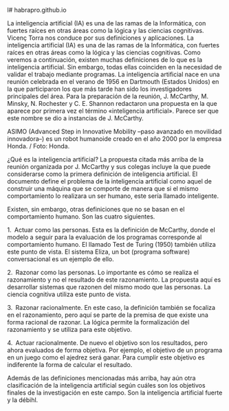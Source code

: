 l# habrapro.github.io


La inteligencia artificial (IA) es una de las ramas de la Informática, con fuertes raíces en otras áreas como la lógica y las ciencias cognitivas. Vicenç Torra nos conduce por sus definiciones y aplicaciones.
La inteligencia artificial (IA) es una de las ramas de la Informática, con fuertes raíces en otras áreas como la lógica y las ciencias cognitivas. Como veremos a continuación, existen muchas definiciones de lo que es la inteligencia artificial. Sin embargo, todas ellas coinciden en la necesidad de validar el trabajo mediante programas.
La inteligencia artificial nace en una reunión celebrada en el verano de 1956 en Dartmouth (Estados Unidos) en la que participaron los que más tarde han sido los investigadores principales del área. Para la preparación de la reunión, J. McCarthy, M. Minsky, N. Rochester y C. E. Shannon redactaron una propuesta en la que aparece por primera vez el término «inteligencia artificial». Parece ser que este nombre se dio a instancias de J. McCarthy.




ASIMO (Advanced Step in Innovative Mobility –paso avanzado en movilidad innovadora–) es un robot humanoide creado en el año 2000 por la empresa Honda. / Foto: Honda.


¿Qué es la inteligencia artificial?
La propuesta citada más arriba de la reunión organizada por J. McCarthy y sus colegas incluye la que puede considerarse como la primera definición de inteligencia artificial. El documento define el problema de la inteligencia artificial como aquel de construir una máquina que se comporte de manera que si el mismo comportamiento lo realizara un ser humano, este sería llamado inteligente.

Existen, sin embargo, otras definiciones que no se basan en el comportamiento humano. Son las cuatro siguientes.

1. Actuar como las personas. Esta es la definición de McCarthy, donde el modelo a seguir para la evaluación de los programas corresponde al comportamiento humano. El llamado Test de Turing (1950) también utiliza este punto de vista. El sistema Eliza, un bot (programa software) conversacional es un ejemplo de ello.

2. Razonar como las personas. Lo importante es cómo se realiza el razonamiento y no el resultado de este razonamiento. La propuesta aquí es desarrollar sistemas que razonen del mismo modo que las personas. La ciencia cognitiva utiliza este punto de vista.

3. Razonar racionalmente. En este caso, la definición también se focaliza en el razonamiento, pero aquí se parte de la premisa de que existe una forma racional de razonar. La lógica permite la formalización del razonamiento y se utiliza para este objetivo.

4. Actuar racionalmente. De nuevo el objetivo son los resultados, pero ahora evaluados de forma objetiva. Por ejemplo, el objetivo de un programa en un juego como el ajedrez será ganar. Para cumplir este objetivo es indiferente la forma de calcular el resultado.

Además de las definiciones mencionadas más arriba, hay aún otra clasificación de la inteligencia artificial según cuáles son los objetivos finales de la investigación en este campo. Son la inteligencia artificial fuerte y la débihl.
